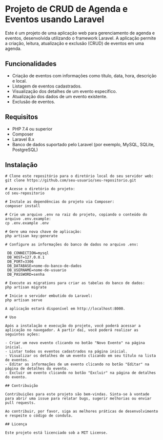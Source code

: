 # Projeto de CRUD de Agenda e Eventos usando Laravel

Este é um projeto de uma aplicação web para gerenciamento de agenda e eventos, desenvolvida utilizando o framework Laravel. A aplicação permite a criação, leitura, atualização e exclusão (CRUD) de eventos em uma agenda.

## Funcionalidades

- Criação de eventos com informações como título, data, hora, descrição e local.
- Listagem de eventos cadastrados.
- Visualização dos detalhes de um evento específico.
- Atualização dos dados de um evento existente.
- Exclusão de eventos.

## Requisitos

- PHP 7.4 ou superior
- Composer
- Laravel 8.x
- Banco de dados suportado pelo Laravel (por exemplo, MySQL, SQLite, PostgreSQL)

## Instalação

```shell
# Clone este repositório para o diretório local do seu servidor web:
git clone https://github.com/seu-usuario/seu-repositorio.git

# Acesse o diretório do projeto:
cd seu-repositorio

# Instale as dependências do projeto via Composer:
composer install

# Crie um arquivo .env na raiz do projeto, copiando o conteúdo do arquivo .env.example:
cp .env.example .env

# Gere uma nova chave de aplicação:
php artisan key:generate

# Configure as informações do banco de dados no arquivo .env:

 DB_CONNECTION=mysql
 DB_HOST=127.0.0.1
 DB_PORT=3306
 DB_DATABASE=nome-do-banco-de-dados
 DB_USERNAME=nome-de-usuario
 DB_PASSWORD=senha

# Execute as migrations para criar as tabelas do banco de dados:
php artisan migrate

# Inicie o servidor embutido do Laravel:
php artisan serve

A aplicação estará disponível em http://localhost:8000.

# Uso

Após a instalação e execução do projeto, você poderá acessar a aplicação no navegador. A partir daí, você poderá realizar as seguintes ações:

- Criar um novo evento clicando no botão "Novo Evento" na página inicial.
- Listar todos os eventos cadastrados na página inicial.
- Visualizar os detalhes de um evento clicando em seu título na lista de eventos.
- Editar as informações de um evento clicando no botão "Editar" na página de detalhes do evento.
- Excluir um evento clicando no botão "Excluir" na página de detalhes do evento.

## Contribuição

Contribuições para este projeto são bem-vindas. Sinta-se à vontade para abrir uma issue para relatar bugs, sugerir melhorias ou enviar pull requests.

Ao contribuir, por favor, siga as melhores práticas de desenvolvimento e respeite o código de conduta.

## Licença

Este projeto está licenciado sob a MIT License.
